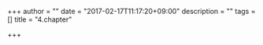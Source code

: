 +++
author = ""
date = "2017-02-17T11:17:20+09:00"
description = ""
tags = []
title = "4.chapter"

+++

